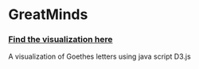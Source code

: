 # GreatMinds

### [Find the visualization here](https://graunarmin.github.io/GoetheLetters/)

A visualization of Goethes letters using java script D3.js
